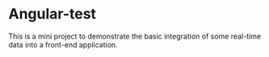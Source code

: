 # Angular-test
This is a mini project to demonstrate the basic integration of some real-time data into a front-end application.
